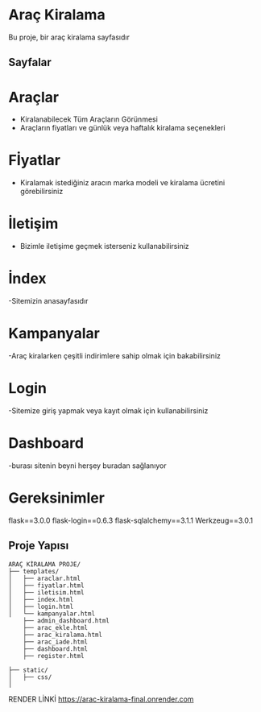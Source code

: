 # Araç Kiralama

Bu proje, bir araç kiralama sayfasıdır


## Sayfalar

# Araçlar
- Kiralanabilecek Tüm Araçların Görünmesi
- Araçların fiyatları ve günlük veya haftalık kiralama seçenekleri

# Fİyatlar
- Kiralamak istediğiniz aracın marka modeli ve kiralama ücretini görebilirsiniz

# İletişim
- Bizimle iletişime geçmek isterseniz kullanabilirsiniz

# İndex
-Sitemizin anasayfasıdır

# Kampanyalar
-Araç kiralarken çeşitli indirimlere sahip olmak için bakabilirsiniz

# Login
-Sitemize giriş yapmak veya kayıt olmak için kullanabilirsiniz

# Dashboard
-burası sitenin beyni herşey buradan sağlanıyor

# Gereksinimler
flask==3.0.0
flask-login==0.6.3
flask-sqlalchemy==3.1.1
Werkzeug==3.0.1



## Proje Yapısı

```
ARAÇ KİRALAMA PROJE/
├── templates/
│   ├── araclar.html
│   ├── fiyatlar.html
│   ├── iletisim.html
│   ├── index.html
│   ├── login.html
│   └── kampanyalar.html
    ├── admin_dashboard.html    
    ├── arac_ekle.html
    ├── arac_kiralama.html
    ├── arac_iade.html
    ├── dashboard.html
    ├── register.html

├── static/
│   ├── css/
│   
```


RENDER LİNKİ
https://arac-kiralama-final.onrender.com

